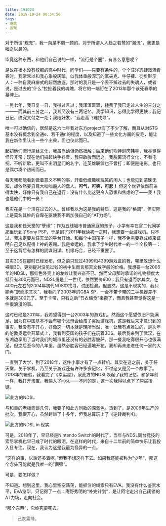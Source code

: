 ```yaml
---
title: 191024
date: 2019-10-24 00:34:56
tags:
- 随笔
- 游戏
---
```

对于所谓“现充”，我一向是不屑一顾的。对于所谓人人趋之若鹜的“潮流”，我更是嗤之以鼻的。

毕竟这种东西，和他们自己说的一样，“流行是个圈”，有甚么意思呢？

是故在根本没有校服的高中时代，同学们——只要有条件的，个个汪洋恣肆泼洒青春时，我常常以和我心象般灰暗，似我体重般深沉的军夹克、牛仔裤、徒步鞋示人：一种自我麻痹式的超然放逐。那时的我只是一个丢不掉过去的失魂人，或者说，是过去的“什么”拉扯着我的魂魄，将它的一端钉在了2013年那个该死春季的墓碑上。

<!-- more -->

一晃七年，我日复一日，我得过且过；我浑浑噩噩，耗费了我已走过人生的三分之一——而其前三分之二，我甚至没有三两记忆。我学知识，忘得比学得更快；我记日记，终究又付之一炬；我结好友，“远走高飞难找寻”。

唯一可以确信的，居然是这六七年我对东方project有了不少了解，而且从对STG基本没有概念到全通e、若干通n的程度，以及知道了一些文化方面的皮毛，能让我在新作里认出一些个出典，但也仅此而已。

起初他们流行屌丝文化，我虽尚幼但仍然抵触；后来他们吹捧鲜肉韩星，我亦觉得怪异非常；现在他们搞起快手抖音，我只敢敬而远之。我脱离流行文化，不看电视、不听新歌，更叫不出明星们的名字，连英雄联盟也不曾打；即便是电影，也只是偶尔凑个热闹而已。

每天我都能看到做着意义不明的事，开着低级趣味玩笑的闲人；也能见到蒙昧无知，却依然妄自尊大咄咄逼人的蠢人。**可气，可笑，可悲！** 但这个世界依然前进得太快，好像只有我自己在退行：没有什么比这更令人恐惧和焦虑的了——我！我也是他们中的一员！

我实在是一个活在过去的人。曾经我以为这是我的特质，这是我的“格调”，但实际上是莫名其妙的自卑在驱使我不断加强自己的“AT力场”。

这是我和任天堂的“孽缘”：作为五线城市普通家庭的孩子，小学有幸在官二代同学那里玩到了Sony PSP，于是到了2011年我读初一之时，我想要一台游戏机。只不过，我决定要从任天堂的平台开始。和每个中国孩子一样，我不免需要靠成绩来证明自己足以配得上神的恩赐。我是幸运的，我拿了学生时代唯一的一个全校第一：至于这背后有怎样的阴谋阳谋、机缘巧合，已经不重要了。

其实3DS在那时已经发布，但之前只玩过4399和4399游戏盒的我，哪里敢想什么裸眼3D，更别提对没见过钱的初中生而言那天文数字般的价格。我想要一台2006年的NDSL，那红色外壳上的龙纹让我兴奋不已。然而父母那时承诺的礼物额度大抵只有300元而已，NDSL虽是上一世代，依然要价600；我只有退而求其次，在400元左右的2004年初代NDS中找寻，试图捡漏。但显然，这是不现实的，我只能再“退而求其次”，我看向了2003年的GBA SP，一台不带卡带的二手机器差不多就是300元了。至于卡带，只有之后“节衣缩食”来攒了，而且我甚至觉得这是一件很浪漫的事。

这时已经是2011年，我希望得到一台2003年的游戏机。然而这个愿望依旧不能满足，因为在中国基本不会有哪个父母会给孩子奖励游戏机，这是我后来才意识到的事实。我没有不开心，好像这一切本就是理所当然，唯一让我有点难过的，是次年的伦敦奥运会开幕式上，我看到英国的孩子们在玩着3DS。最后我来到了武汉，在东湖边享用了当时我们的城市里还没有的必胜客披萨。那一餐我吃得很开心也很满足，但之后至今的八年里，虽然必胜客已经遍地开花，我却再未走进任何一家的大门。

一直到了大学，到了2018年，这件小事才有了一点转机。其实在这之前，关于任天堂，关于掌机，乃至关于游戏还有许许多多记忆，不过这又是另一个故事了。2018年的暑假，我看完了《幸运星》，泉此方的NDSL唤起了我的记忆，和多年前一样，我打开淘宝，我输入了`NDSL`——不同的是，这一次我得以点下了购买按键。

![此方的NDSL](https://raw.githubusercontent.com/Macyrate/Macyrate.github.io/photo/konata.jpg)

与和善的老板商谈几句，我要了和此方同款的深蓝色。货到了，是2006年生产的批次。我很开心，虽然跨越了十多年，但我总算玩上了《逆转裁判4》。

![此方的NDSL in 现实](https://raw.githubusercontent.com/Macyrate/Macyrate.github.io/photo/ndsl.jpg)

可是，2018年了，早已经是Nintendo Switch的时代了，当年与NDSL同台竞技的索尼掌机也早已成了时代的眼泪。在这样的时代，来自十二年前的简单快乐让我投入且专注。现在，我认为这是我最为怪异的一点。

“这样的事，以后还多着呢。”但我不想这样下去。如果我还能被称为“少年”，那这个念头可能就是我唯一的“倔强”。

可是，要怎样做？

不知道。想到这里，我心里空空荡荡，能抓住的绳索只有EVA。我没有什么鉴赏水平，EVA览毕，只记得了一点：庵野秀明的“补完计划”，是让阿宅走出自己闭锁的AT力场，走向社会。

“那个东西”，它终究要死去。

> 己亥霜降。